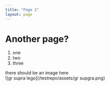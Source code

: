 ```yaml
---
title: "Page 2"
layout: page
---
```


# Another page?

1. one
1. two
1. three


there should be an image here  
![gr supra lego](/testrepo/assets/gr supgra.png)
